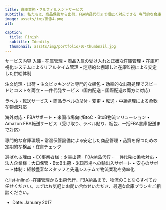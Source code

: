 ```yaml
---
title: 倉庫業務・フルフィルメントサービス
subtitle: 私たちは、商品保管から出荷、FBA納品代行まで幅広く対応できる 専門的な倉庫サービス を提供しています。在庫の「見える化」と効率的なオペレーションにより、EC事業者様から法人企業様まで安心してご利用いただけます。
image: assets/img/画像4.png
alt: 

caption:
  title: Finish
  subtitle: Identity
  thumbnail: assets/img/portfolio/03-thumbnail.jpg
---
```

サービス内容
入庫・在庫管理
•	商品入庫の受け入れと正確な在庫管理
•	在庫可視化システムによるリアルタイム管理
•	定期的な棚卸しと在庫監視による安定した供給体制

注文処理・出荷
•	注文ピッキングと専門的な梱包
•	効率的な出荷処理でスピードとコストを両立
•	一件代発サービス（国内配送・国際配送の両方に対応）

ラベル・転送サービス
•	商品ラベルの貼付・変更
•	転送・中継処理による柔軟な物流対応

海外対応・FBAサポート
•	米国市場向けBtoC・BtoB物流ソリューション
•	Amazon FBA転送サービス（受け取り、ラベル貼り、梱包、一括FBA倉庫配送まで対応）

専門的な倉庫環境
•	常温保管設備による安定した商品管理
•	品質を保つための定期的な検品・在庫チェック

選ばれる理由
•	EC事業者様：少量出荷・FBA納品代行・一件代発に柔軟対応
•	法人企業様：大口保管・BtoB出荷・米国市場への輸出入サポート
•	安心のサポート体制：経験豊富なスタッフと先進システムで物流業務を効率化


{:.list-inline}
‐在庫管理から出荷代行、FBA納品まで、物流のことならすべてお任せください。まずはお気軽にお問い合わせいただき、最適な倉庫プランをご相談ください。
- Date: January 2017
